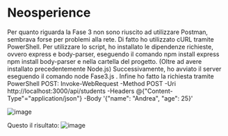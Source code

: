 # Neosperience

Per quanto riguarda la Fase 3 non sono riuscito ad utilizzare Postman, sembrava forse per problemi alla rete.
Di fatto ho utilizzato cURL tramite PowerShell.
Per utilizzare lo script, ho installato le dipendenze richieste, ovvero express e body-parser, eseguendo il comando npm install express npm install body-parser e nella cartella del progetto. (Oltre ad avere installato precedentemente Node.js)
Successivamente, ho avviato il server eseguendo il comando node Fase3.js .
Infine ho fatto la richiesta tramite PowerShell POST:
Invoke-WebRequest -Method POST -Uri http://localhost:3000/api/students -Headers @{"Content-Type"="application/json"} -Body '{"name": "Andrea", "age": 25}'

![image](https://user-images.githubusercontent.com/129222124/228384879-ec349da3-2ef7-46ab-ae8c-efdd5d0646b6.png)

Questo il risultato:
![image](https://user-images.githubusercontent.com/129222124/228386131-aadcc766-c4ab-40a1-b3d1-c046e1cc5e08.png)
